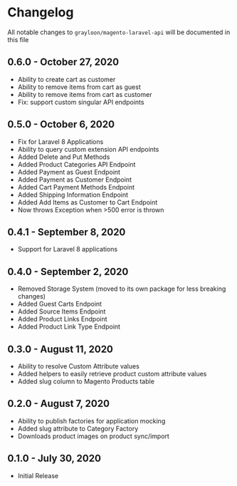 # Changelog

All notable changes to `grayloon/magento-laravel-api` will be documented in this file


## 0.6.0 - October 27, 2020
- Ability to create cart as customer
- Ability to remove items from cart as guest
- Ability to remove items from cart as customer
- Fix: support custom singular API endpoints

## 0.5.0 - October 6, 2020
- Fix for Laravel 8 Applications
- Ability to query custom extension API endpoints
- Added Delete and Put Methods
- Added Product Categories API Endpoint
- Added Payment as Guest Endpoint
- Added Payment as Customer Endpoint
- Added Cart Payment Methods Endpoint
- Added Shipping Information Endpoint
- Added Add Items as Customer to Cart Endpoint
- Now throws Exception when >500 error is thrown


## 0.4.1 - September 8, 2020
- Support for Laravel 8 applications

## 0.4.0 - September 2, 2020
- Removed Storage System (moved to its own package for less breaking changes)
- Added Guest Carts Endpoint
- Added Source Items Endpoint
- Added Product Links Endpoint
- Added Product Link Type Endpoint

## 0.3.0 - August 11, 2020
- Ability to resolve Custom Attribute values
- Added helpers to easily retrieve product custom attribute values
- Added slug column to Magento Products table

## 0.2.0 - August 7, 2020
- Ability to publish factories for application mocking
- Added slug attribute to Category Factory
- Downloads product images on product sync/import

## 0.1.0 - July 30, 2020
- Initial Release
